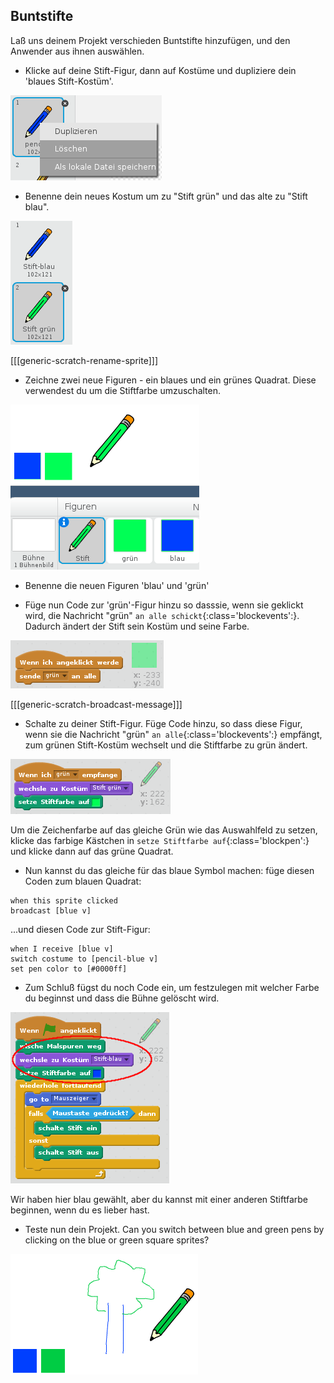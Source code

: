 ## Buntstifte

Laß uns deinem Projekt verschieden Buntstifte hinzufügen, und den Anwender aus ihnen auswählen.

+ Klicke auf deine Stift-Figur, dann auf Kostüme und dupliziere dein 'blaues Stift-Kostüm'.

![screenshot](images/paint-blue-duplicate.png)

+ Benenne dein neues Kostum um zu "Stift grün" und das alte zu "Stift blau".

![screenshot](images/paint-pencil-green.png)

[[[generic-scratch-rename-sprite]]]

+ Zeichne zwei neue Figuren - ein blaues und ein grünes Quadrat. Diese verwendest du um die Stiftfarbe umzuschalten.

![screenshot](images/paint-selectors.png)

+ Benenne die neuen Figuren 'blau' und 'grün'

+ Füge nun Code zur 'grün'-Figur hinzu so dasssie, wenn sie geklickt wird, die Nachricht "grün" `an alle schickt`{:class='blockevents':}. Dadurch ändert der Stift sein Kostüm und seine Farbe.

![Broadcast green](images/paint-broadcast-green.png)

[[[generic-scratch-broadcast-message]]]

+ Schalte zu deiner Stift-Figur. Füge Code hinzu, so dass diese Figur, wenn sie die Nachricht "grün" `an alle`{:class='blockevents':} empfängt, zum grünen Stift-Kostüm wechselt und die Stiftfarbe zu grün ändert.

![Broadcast green](images/broadcast-green.png)

Um die Zeichenfarbe auf das gleiche Grün wie das Auswahlfeld zu setzen, klicke das farbige Kästchen in `setze Stiftfarbe auf`{:class='blockpen':} und klicke dann auf das grüne Quadrat.

+ Nun kannst du das gleiche für das blaue Symbol machen: füge diesen Coden zum blauen Quadrat:

```blocks
when this sprite clicked
broadcast [blue v]
```

...und diesen Code zur Stift-Figur:

```blocks
when I receive [blue v]
switch costume to [pencil-blue v]
set pen color to [#0000ff]
```

+ Zum Schluß fügst du noch Code ein, um festzulegen mit welcher Farbe du beginnst und dass die Bühne gelöscht wird.

![Start pencil](images/start-pencil.png)

Wir haben hier blau gewählt, aber du kannst mit einer anderen Stiftfarbe beginnen, wenn du es lieber hast.

+ Teste nun dein Projekt. Can you switch between blue and green pens by clicking on the blue or green square sprites?

![screenshot](images/paint-pens-test.png)